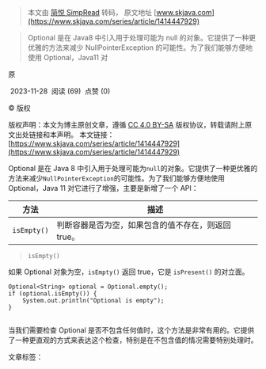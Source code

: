 > 本文由 [简悦 SimpRead](http://ksria.com/simpread/) 转码， 原文地址 [www.skjava.com](https://www.skjava.com/series/article/1414447929)

> Optional 是在 Java8 中引入用于处理可能为 null 的对象。它提供了一种更优雅的方法来减少 NullPointerException 的可能性。为了我们能够方便地使用 Optional，Java11 对

原

 2023-11-28  阅读 (69)  点赞 (0)

© 版权

版权声明：本文为博主原创文章，遵循 [CC 4.0 BY-SA](http://creativecommons.org/licenses/by-sa/4.0/) 版权协议，转载请附上原文出处链接和本声明。 本文链接：[https://www.skjava.com/series/article/1414447929](https://www.skjava.com/series/article/1414447929)

Optional 是在 Java 8 中引入用于处理可能为`null`的对象。它提供了一种更优雅的方法来减少`NullPointerException`的可能性。为了我们能够方便地使用 Optional，Java 11 对它进行了增强，主要是新增了一个 API：

<table><thead><tr><th>方法</th><th>描述</th></tr></thead><tbody><tr><td><code>isEmpty()</code></td><td>判断容器是否为空，如果包含的值不存在，则返回 true。</td></tr></tbody></table>

> `isEmpty()`

如果 Optional 对象为空，`isEmpty()` 返回 true，它是 `isPresent()` 的对立面。

```
Optional<String> optional = Optional.empty();
if (optional.isEmpty()) {
    System.out.println("Optional is empty");
}


```

当我们需要检查 Optional 是否不包含任何值时，这个方法是非常有用的。它提供了一种更直观的方式来表达这个检查，特别是在不包含值的情况需要特别处理时。

文章标签：